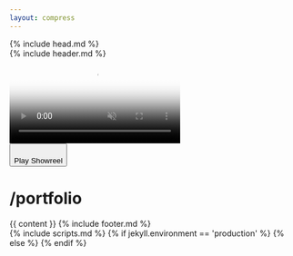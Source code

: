 ```yaml
---
layout: compress
---
```


<!DOCTYPE html>
<html lang="en">
  {% include head.md %}
  <body>
    <div class="ui-frame">
      <div class="ui-navbar">
        {% include header.md %}
      </div>
      <div class="ui-content !pt-0 md:pt-0">
        <div class="content-container-wo">
          <div class="relative w-full aspect-[9/12] sm:aspect-[16/9] 2xl:aspect-[21/9] 3xl:aspect-[21/6] bg-black bg-opacity-50 mb-8">
            <div class="absolute inset-0 bg-gradient-to-b from-transparent to-black/60 z-20"></div>
            <video id="backgroundVideo" class="absolute top-0 left-0 w-full h-full object-cover z-10" poster="https://ik.imagekit.io/UltraDAO/chriswallace.net/portfolio-poster.png" autoplay muted loop playsinline>
                <source src="https://ik.imagekit.io/UltraDAO/chriswallace.net/portfolio-video.mp4" type="video/mp4">
                Your browser does not support HTML5 video.
            </video>
            <div class="fade-in-element absolute top-8 md:top-auto bottom-8 left-8 right-8 z-30 flex flex-col md:flex-row gap-6 md:gap-4 justify-between md:justify-between items-start md:items-end">
              <button id="playButton" class="text-white text-sm break-keep flex gap-3 justify-center items-center" onclick="togglePlay()">
                  <svg id="playIcon" width="12" height="20" viewBox="0 0 16 24" fill="none" xmlns="http://www.w3.org/2000/svg"><path d="M15.4353 10.8295L1.80706 0.23623C1.06251 -0.342509 0 0.208084 0 1.17265V22.8274C0 23.7919 1.06251 24.3425 1.80706 23.7638L15.4353 13.1705C16.1882 12.5853 16.1882 11.4147 15.4353 10.8295Z" class="fill-current" /></svg>
                  <div class="pt-[4px]" id="buttonText">Play Showreel</div>
              </button>
              <h1 class="mb-0 text-white">/portfolio</h1>
            </div>
          </div>
        </div>
        {{ content }}
        {% include footer.md %}
      </div>
    </div>
    {% include scripts.md %}
    {% if jekyll.environment == 'production' %}
    <script src="/assets/js/portfolioVideo.min.js?v={{ site.version }}"></script>
    {% else %}
    <script src="/assets/js/portfolioVideo.js?v={{ site.version }}"></script>
    {% endif %}
  </body>
</html>
